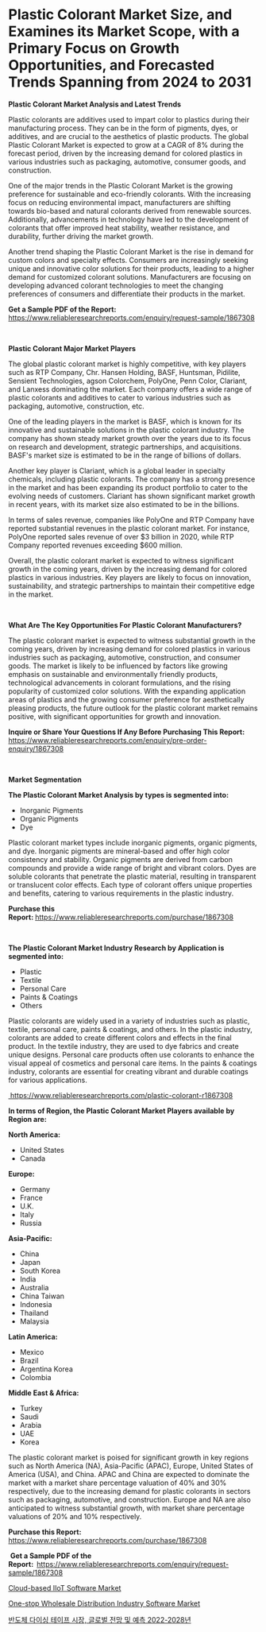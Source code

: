 <p><h1>Plastic Colorant Market Size, and Examines its Market Scope, with a Primary Focus on Growth Opportunities, and Forecasted Trends Spanning from 2024 to 2031</h1></p><p><strong>Plastic Colorant Market Analysis and Latest Trends</strong></p>
<p><p>Plastic colorants are additives used to impart color to plastics during their manufacturing process. They can be in the form of pigments, dyes, or additives, and are crucial to the aesthetics of plastic products. The global Plastic Colorant Market is expected to grow at a CAGR of 8% during the forecast period, driven by the increasing demand for colored plastics in various industries such as packaging, automotive, consumer goods, and construction.</p><p>One of the major trends in the Plastic Colorant Market is the growing preference for sustainable and eco-friendly colorants. With the increasing focus on reducing environmental impact, manufacturers are shifting towards bio-based and natural colorants derived from renewable sources. Additionally, advancements in technology have led to the development of colorants that offer improved heat stability, weather resistance, and durability, further driving the market growth.</p><p>Another trend shaping the Plastic Colorant Market is the rise in demand for custom colors and specialty effects. Consumers are increasingly seeking unique and innovative color solutions for their products, leading to a higher demand for customized colorant solutions. Manufacturers are focusing on developing advanced colorant technologies to meet the changing preferences of consumers and differentiate their products in the market.</p></p>
<p><strong>Get a Sample PDF of the Report:&nbsp;</strong> <a href="https://www.reliableresearchreports.com/enquiry/request-sample/1867308">https://www.reliableresearchreports.com/enquiry/request-sample/1867308</a></p>
<p>&nbsp;</p>
<p><strong>Plastic Colorant Major Market Players</strong></p>
<p><p>The global plastic colorant market is highly competitive, with key players such as RTP Company, Chr. Hansen Holding, BASF, Huntsman, Pidilite, Sensient Technologies, agson Colorchem, PolyOne, Penn Color, Clariant, and Lanxess dominating the market. Each company offers a wide range of plastic colorants and additives to cater to various industries such as packaging, automotive, construction, etc.</p><p>One of the leading players in the market is BASF, which is known for its innovative and sustainable solutions in the plastic colorant industry. The company has shown steady market growth over the years due to its focus on research and development, strategic partnerships, and acquisitions. BASF's market size is estimated to be in the range of billions of dollars.</p><p>Another key player is Clariant, which is a global leader in specialty chemicals, including plastic colorants. The company has a strong presence in the market and has been expanding its product portfolio to cater to the evolving needs of customers. Clariant has shown significant market growth in recent years, with its market size also estimated to be in the billions.</p><p>In terms of sales revenue, companies like PolyOne and RTP Company have reported substantial revenues in the plastic colorant market. For instance, PolyOne reported sales revenue of over $3 billion in 2020, while RTP Company reported revenues exceeding $600 million.</p><p>Overall, the plastic colorant market is expected to witness significant growth in the coming years, driven by the increasing demand for colored plastics in various industries. Key players are likely to focus on innovation, sustainability, and strategic partnerships to maintain their competitive edge in the market.</p></p>
<p>&nbsp;</p>
<p><strong>What Are The Key Opportunities For Plastic Colorant Manufacturers?</strong></p>
<p><p>The plastic colorant market is expected to witness substantial growth in the coming years, driven by increasing demand for colored plastics in various industries such as packaging, automotive, construction, and consumer goods. The market is likely to be influenced by factors like growing emphasis on sustainable and environmentally friendly products, technological advancements in colorant formulations, and the rising popularity of customized color solutions. With the expanding application areas of plastics and the growing consumer preference for aesthetically pleasing products, the future outlook for the plastic colorant market remains positive, with significant opportunities for growth and innovation.</p></p>
<p><strong>Inquire or Share Your Questions If Any Before Purchasing This Report:</strong> <a href="https://www.reliableresearchreports.com/enquiry/pre-order-enquiry/1867308">https://www.reliableresearchreports.com/enquiry/pre-order-enquiry/1867308</a></p>
<p>&nbsp;</p>
<p><strong>Market Segmentation</strong></p>
<p><strong>The Plastic Colorant Market Analysis by types is segmented into:</strong></p>
<p><ul><li>Inorganic Pigments</li><li>Organic Pigments</li><li>Dye</li></ul></p>
<p><p>Plastic colorant market types include inorganic pigments, organic pigments, and dye. Inorganic pigments are mineral-based and offer high color consistency and stability. Organic pigments are derived from carbon compounds and provide a wide range of bright and vibrant colors. Dyes are soluble colorants that penetrate the plastic material, resulting in transparent or translucent color effects. Each type of colorant offers unique properties and benefits, catering to various requirements in the plastic industry.</p></p>
<p><strong>Purchase this Report:&nbsp;</strong><a href="https://www.reliableresearchreports.com/purchase/1867308">https://www.reliableresearchreports.com/purchase/1867308</a></p>
<p>&nbsp;</p>
<p><strong>The Plastic Colorant Market Industry Research by Application is segmented into:</strong></p>
<p><ul><li>Plastic</li><li>Textile</li><li>Personal Care</li><li>Paints & Coatings</li><li>Others</li></ul></p>
<p><p>Plastic colorants are widely used in a variety of industries such as plastic, textile, personal care, paints & coatings, and others. In the plastic industry, colorants are added to create different colors and effects in the final product. In the textile industry, they are used to dye fabrics and create unique designs. Personal care products often use colorants to enhance the visual appeal of cosmetics and personal care items. In the paints & coatings industry, colorants are essential for creating vibrant and durable coatings for various applications.</p></p>
<p><a href="https://www.reliableresearchreports.com/plastic-colorant-r1867308">&nbsp;https://www.reliableresearchreports.com/plastic-colorant-r1867308</a></p>
<p><strong>In terms of Region, the Plastic Colorant Market Players available by Region are:</strong></p>
<p>
    <p> <strong> North America: </strong>
        <ul>
            <li>United States</li>
            <li>Canada</li>
        </ul>
        </p> 
    <p> <strong> Europe: </strong>
        <ul>
            <li>Germany</li>
            <li>France</li>
            <li>U.K.</li>
            <li>Italy</li>
            <li>Russia</li>
        </ul>
        </p> 
    <p> <strong> Asia-Pacific: </strong>
        <ul>
            <li>China</li>
            <li>Japan</li>
            <li>South Korea</li>
            <li>India</li>
            <li>Australia</li>
            <li>China Taiwan</li>
            <li>Indonesia</li>
            <li>Thailand</li>
            <li>Malaysia</li>
        </ul>
        </p> 
    <p> <strong> Latin America: </strong>
        <ul>
            <li>Mexico</li>
            <li>Brazil</li>
            <li>Argentina Korea</li>
            <li>Colombia</li>
        </ul>
        </p> 
    <p> <strong> Middle East & Africa: </strong>
        <ul>
            <li>Turkey</li>
            <li>Saudi</li>
            <li>Arabia</li>
            <li>UAE</li>
            <li>Korea</li>
        </ul>
    </p>
    </p>
<p><p>The plastic colorant market is poised for significant growth in key regions such as North America (NA), Asia-Pacific (APAC), Europe, United States of America (USA), and China. APAC and China are expected to dominate the market with a market share percentage valuation of 40% and 30% respectively, due to the increasing demand for plastic colorants in sectors such as packaging, automotive, and construction. Europe and NA are also anticipated to witness substantial growth, with market share percentage valuations of 20% and 10% respectively.</p></p>
<p><strong>Purchase this Report: </strong><a href="https://www.reliableresearchreports.com/purchase/1867308">https://www.reliableresearchreports.com/purchase/1867308</a></p>
<p>&nbsp;<strong>Get a Sample PDF of the Report:&nbsp;&nbsp;</strong><a href="https://www.reliableresearchreports.com/enquiry/request-sample/1867308">https://www.reliableresearchreports.com/enquiry/request-sample/1867308</a></p>
<p><strong></strong></p>
<p><p><a href="https://github.com/nafisalvee228/Market-Research-Report-List-1/blob/main/cloud-based-iiot-software-market.md">Cloud-based IIoT Software Market</a></p><p><a href="https://github.com/zolotuy145/Market-Research-Report-List-1/blob/main/one-stop-wholesale-distribution-industry-software-market.md">One-stop Wholesale Distribution Industry Software Market</a></p><p><a href="https://github.com/langcat852024/Market-Research-Report-List-1/blob/main/3027344130341.md">반도체 다이싱 테이프 시장, 글로벌 전망 및 예측 2022-2028년</a></p></p>